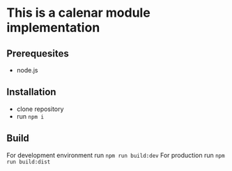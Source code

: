 # This is a calenar module implementation

## Prerequesites
- node.js

## Installation
- clone repository
- run `npm i`

## Build
For development environment run `npm run build:dev`
For production run `npm run build:dist`
